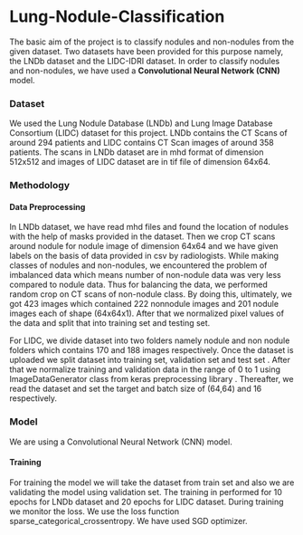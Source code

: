 # Lung-Nodule-Classification
The basic aim of the project is to classify nodules and non-nodules from the given dataset. Two datasets have been provided for this purpose namely, the LNDb dataset and the LIDC-IDRI dataset. In order to classify nodules and non-nodules, we have used a **Convolutional Neural Network (CNN)** model.

### Dataset
We used the Lung Nodule Database (LNDb) and Lung Image Database Consortium (LIDC) dataset for this project. LNDb contains the CT Scans of around 294 patients and LIDC contains CT Scan images of around 358 patients.
The scans in LNDb dataset are in mhd format of dimension 512x512 and images of LIDC dataset are in tif file of dimension 64x64.

### Methodology

#### Data Preprocessing
In LNDb dataset, we have read mhd files and found the location of nodules with the help of masks provided in the dataset. Then we crop CT scans around nodule for nodule image of dimension 64x64 and we have given labels on the basis of data provided in csv by radiologists. While making classes of nodules and non-nodules, we encountered the problem of imbalanced data which means number of non-nodule data was very less compared to nodule data. Thus for balancing the data, we performed random crop on CT scans of non-nodule class. By doing this, ultimately, we got 423 images which contained 222 nonnodule images and 201 nodule images each of shape (64x64x1). After that we normalized pixel values of the data and split that into training set and testing set.

For LIDC, we divide dataset into two folders namely nodule and non nodule folders which contains 170 and 188 images respectively. Once the dataset is uploaded we split dataset into training set, validation set and test set . After that we normalize training and validation data in the range of 0 to 1 using ImageDataGenerator class from keras preprocessing library . Thereafter, we read the dataset and set the target and batch size of (64,64) and 16 respectively.

### Model
We are using a Convolutional Neural Network (CNN) model. 
#### Training
For training the model we will take the dataset from train set and also we are validating the model using validation set. The training in performed for 10 epochs for LNDb dataset and 20 epochs for LIDC dataset. During training we monitor the loss. We use the loss function sparse_categorical_crossentropy. We have used SGD optimizer.
